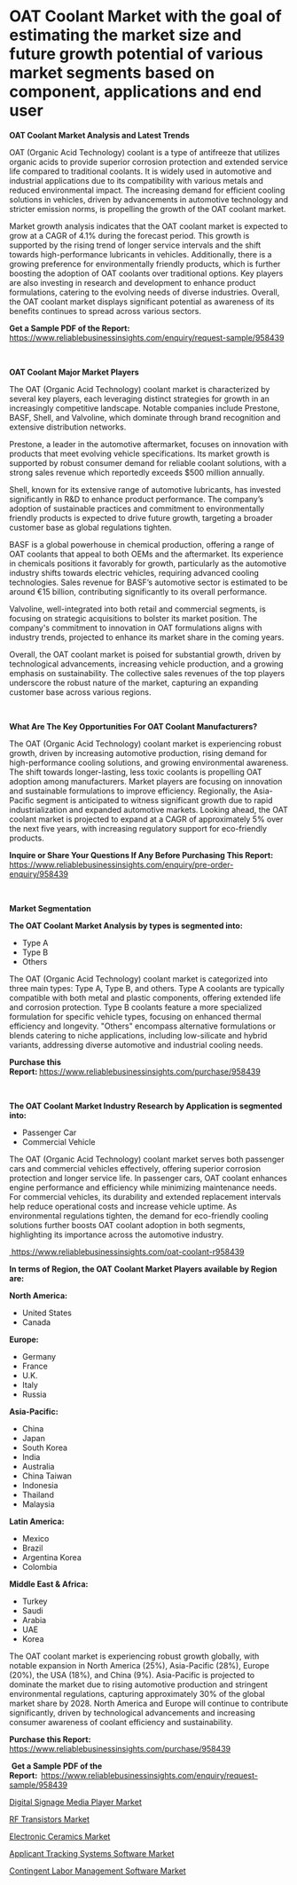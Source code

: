 <p><h1>OAT Coolant Market with the goal of estimating the market size and future growth potential of various market segments based on component, applications and end user</h1></p><p><strong>OAT Coolant Market Analysis and Latest Trends</strong></p>
<p><p>OAT (Organic Acid Technology) coolant is a type of antifreeze that utilizes organic acids to provide superior corrosion protection and extended service life compared to traditional coolants. It is widely used in automotive and industrial applications due to its compatibility with various metals and reduced environmental impact. The increasing demand for efficient cooling solutions in vehicles, driven by advancements in automotive technology and stricter emission norms, is propelling the growth of the OAT coolant market.</p><p>Market growth analysis indicates that the OAT coolant market is expected to grow at a CAGR of 4.1% during the forecast period. This growth is supported by the rising trend of longer service intervals and the shift towards high-performance lubricants in vehicles. Additionally, there is a growing preference for environmentally friendly products, which is further boosting the adoption of OAT coolants over traditional options. Key players are also investing in research and development to enhance product formulations, catering to the evolving needs of diverse industries. Overall, the OAT coolant market displays significant potential as awareness of its benefits continues to spread across various sectors.</p></p>
<p><strong>Get a Sample PDF of the Report:&nbsp;</strong> <a href="https://www.reliablebusinessinsights.com/enquiry/request-sample/958439?utm_campaign=1119&utm_medium=2&utm_source=Github&utm_content=ia&utm_term=16112024&utm_id=oat-coolant">https://www.reliablebusinessinsights.com/enquiry/request-sample/958439</a></p>
<p>&nbsp;</p>
<p><strong>OAT Coolant Major Market Players</strong></p>
<p><p>The OAT (Organic Acid Technology) coolant market is characterized by several key players, each leveraging distinct strategies for growth in an increasingly competitive landscape. Notable companies include Prestone, BASF, Shell, and Valvoline, which dominate through brand recognition and extensive distribution networks.</p><p>Prestone, a leader in the automotive aftermarket, focuses on innovation with products that meet evolving vehicle specifications. Its market growth is supported by robust consumer demand for reliable coolant solutions, with a strong sales revenue which reportedly exceeds $500 million annually.</p><p>Shell, known for its extensive range of automotive lubricants, has invested significantly in R&D to enhance product performance. The company’s adoption of sustainable practices and commitment to environmentally friendly products is expected to drive future growth, targeting a broader customer base as global regulations tighten.</p><p>BASF is a global powerhouse in chemical production, offering a range of OAT coolants that appeal to both OEMs and the aftermarket. Its experience in chemicals positions it favorably for growth, particularly as the automotive industry shifts towards electric vehicles, requiring advanced cooling technologies. Sales revenue for BASF’s automotive sector is estimated to be around €15 billion, contributing significantly to its overall performance.</p><p>Valvoline, well-integrated into both retail and commercial segments, is focusing on strategic acquisitions to bolster its market position. The company's commitment to innovation in OAT formulations aligns with industry trends, projected to enhance its market share in the coming years.</p><p>Overall, the OAT coolant market is poised for substantial growth, driven by technological advancements, increasing vehicle production, and a growing emphasis on sustainability. The collective sales revenues of the top players underscore the robust nature of the market, capturing an expanding customer base across various regions.</p></p>
<p>&nbsp;</p>
<p><strong>What Are The Key Opportunities For OAT Coolant Manufacturers?</strong></p>
<p><p>The OAT (Organic Acid Technology) coolant market is experiencing robust growth, driven by increasing automotive production, rising demand for high-performance cooling solutions, and growing environmental awareness. The shift towards longer-lasting, less toxic coolants is propelling OAT adoption among manufacturers. Market players are focusing on innovation and sustainable formulations to improve efficiency. Regionally, the Asia-Pacific segment is anticipated to witness significant growth due to rapid industrialization and expanded automotive markets. Looking ahead, the OAT coolant market is projected to expand at a CAGR of approximately 5% over the next five years, with increasing regulatory support for eco-friendly products.</p></p>
<p><strong>Inquire or Share Your Questions If Any Before Purchasing This Report:</strong> <a href="https://www.reliablebusinessinsights.com/enquiry/pre-order-enquiry/958439?utm_campaign=1119&utm_medium=2&utm_source=Github&utm_content=ia&utm_term=16112024&utm_id=oat-coolant">https://www.reliablebusinessinsights.com/enquiry/pre-order-enquiry/958439</a></p>
<p>&nbsp;</p>
<p><strong>Market Segmentation</strong></p>
<p><strong>The OAT Coolant Market Analysis by types is segmented into:</strong></p>
<p><ul><li>Type A</li><li>Type B</li><li>Others</li></ul></p>
<p><p>The OAT (Organic Acid Technology) coolant market is categorized into three main types: Type A, Type B, and others. Type A coolants are typically compatible with both metal and plastic components, offering extended life and corrosion protection. Type B coolants feature a more specialized formulation for specific vehicle types, focusing on enhanced thermal efficiency and longevity. "Others" encompass alternative formulations or blends catering to niche applications, including low-silicate and hybrid variants, addressing diverse automotive and industrial cooling needs.</p></p>
<p><strong>Purchase this Report:&nbsp;</strong><a href="https://www.reliablebusinessinsights.com/purchase/958439?utm_campaign=1119&utm_medium=2&utm_source=Github&utm_content=ia&utm_term=16112024&utm_id=oat-coolant">https://www.reliablebusinessinsights.com/purchase/958439</a></p>
<p>&nbsp;</p>
<p><strong>The OAT Coolant Market Industry Research by Application is segmented into:</strong></p>
<p><ul><li>Passenger Car</li><li>Commercial Vehicle</li></ul></p>
<p><p>The OAT (Organic Acid Technology) coolant market serves both passenger cars and commercial vehicles effectively, offering superior corrosion protection and longer service life. In passenger cars, OAT coolant enhances engine performance and efficiency while minimizing maintenance needs. For commercial vehicles, its durability and extended replacement intervals help reduce operational costs and increase vehicle uptime. As environmental regulations tighten, the demand for eco-friendly cooling solutions further boosts OAT coolant adoption in both segments, highlighting its importance across the automotive industry.</p></p>
<p><a href="https://www.reliablebusinessinsights.com/oat-coolant-r958439?utm_campaign=1119&utm_medium=2&utm_source=Github&utm_content=ia&utm_term=16112024&utm_id=oat-coolant">&nbsp;https://www.reliablebusinessinsights.com/oat-coolant-r958439</a></p>
<p><strong>In terms of Region, the OAT Coolant Market Players available by Region are:</strong></p>
<p>
    <p> <strong> North America: </strong>
        <ul>
            <li>United States</li>
            <li>Canada</li>
        </ul>
        </p> 
    <p> <strong> Europe: </strong>
        <ul>
            <li>Germany</li>
            <li>France</li>
            <li>U.K.</li>
            <li>Italy</li>
            <li>Russia</li>
        </ul>
        </p> 
    <p> <strong> Asia-Pacific: </strong>
        <ul>
            <li>China</li>
            <li>Japan</li>
            <li>South Korea</li>
            <li>India</li>
            <li>Australia</li>
            <li>China Taiwan</li>
            <li>Indonesia</li>
            <li>Thailand</li>
            <li>Malaysia</li>
        </ul>
        </p> 
    <p> <strong> Latin America: </strong>
        <ul>
            <li>Mexico</li>
            <li>Brazil</li>
            <li>Argentina Korea</li>
            <li>Colombia</li>
        </ul>
        </p> 
    <p> <strong> Middle East & Africa: </strong>
        <ul>
            <li>Turkey</li>
            <li>Saudi</li>
            <li>Arabia</li>
            <li>UAE</li>
            <li>Korea</li>
        </ul>
    </p>
    </p>
<p><p>The OAT coolant market is experiencing robust growth globally, with notable expansion in North America (25%), Asia-Pacific (28%), Europe (20%), the USA (18%), and China (9%). Asia-Pacific is projected to dominate the market due to rising automotive production and stringent environmental regulations, capturing approximately 30% of the global market share by 2028. North America and Europe will continue to contribute significantly, driven by technological advancements and increasing consumer awareness of coolant efficiency and sustainability.</p></p>
<p><strong>Purchase this Report: </strong><a href="https://www.reliablebusinessinsights.com/purchase/958439?utm_campaign=1119&utm_medium=2&utm_source=Github&utm_content=ia&utm_term=16112024&utm_id=oat-coolant">https://www.reliablebusinessinsights.com/purchase/958439</a></p>
<p>&nbsp;<strong>Get a Sample PDF of the Report:&nbsp;&nbsp;</strong><a href="https://www.reliablebusinessinsights.com/enquiry/request-sample/958439?utm_campaign=1119&utm_medium=2&utm_source=Github&utm_content=ia&utm_term=16112024&utm_id=oat-coolant">https://www.reliablebusinessinsights.com/enquiry/request-sample/958439</a></p>
<p><strong></strong></p>
<p><p><a href="https://www.linkedin.com/pulse/digital-signage-media-player-market-growth-outlook-from-2024-bajif?utm_campaign=1119&utm_medium=2&utm_source=Github&utm_content=ia&utm_term=16112024&utm_id=oat-coolant">Digital Signage Media Player Market</a></p><p><a href="https://www.linkedin.com/pulse/rf-transistors-landscape-product-spectrum-market-trajectories-wmtff?utm_campaign=1119&utm_medium=2&utm_source=Github&utm_content=ia&utm_term=16112024&utm_id=oat-coolant">RF Transistors Market</a></p><p><a href="https://www.linkedin.com/pulse/electronic-ceramics-market-regional-outlook-competition-2024-2031-9xv5f?utm_campaign=1119&utm_medium=2&utm_source=Github&utm_content=ia&utm_term=16112024&utm_id=oat-coolant">Electronic Ceramics Market</a></p><p><a href="https://issuu.com/reportprime-2/docs/applicant-tracking-systems-software_c3003c96bf3f89?utm_campaign=1119&utm_medium=2&utm_source=Github&utm_content=ia&utm_term=16112024&utm_id=oat-coolant">Applicant Tracking Systems Software Market</a></p><p><a href="https://issuu.com/reportprime-2/docs/contingent-labor-management-softwar_63640021a513a7?utm_campaign=1119&utm_medium=2&utm_source=Github&utm_content=ia&utm_term=16112024&utm_id=oat-coolant">Contingent Labor Management Software Market</a></p></p>